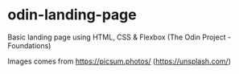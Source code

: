 # odin-landing-page

Basic landing page using HTML, CSS & Flexbox (The Odin Project - Foundations)

Images comes from https://picsum.photos/ (https://unsplash.com/)